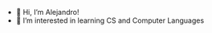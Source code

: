 - 👋 Hi, I’m Alejandro!
- 👀 I’m interested in learning CS and Computer Languages


<!---
Adelb150/Adelb150 is a ✨ special ✨ repository because its `README.md` (this file) appears on your GitHub profile.
You can click the Preview link to take a look at your changes.
--->
